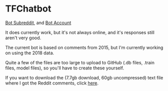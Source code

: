 # TFChatbot
[Bot Subreddit](https://www.reddit.com/r/IAnAtoN/), and [Bot Account](https://www.reddit.com/u/IAnAtoN/)

It does currently work, but it's not always online, and it's responses still aren't very good.

The current bot is based on comments from 2015, but I'm currently working on using the 2018 data.

Quite a few of the files are too large to upload to GitHub (.db files, .train files, model files), so you'll have to create these yourself.

If you want to download the (7.7gb download, 60gb uncompressed) text file where I got the Reddit comments, click [here](http://files.pushshift.io/reddit/comments/RC_2018-01.xz "Reddit Comments 2018-01").
